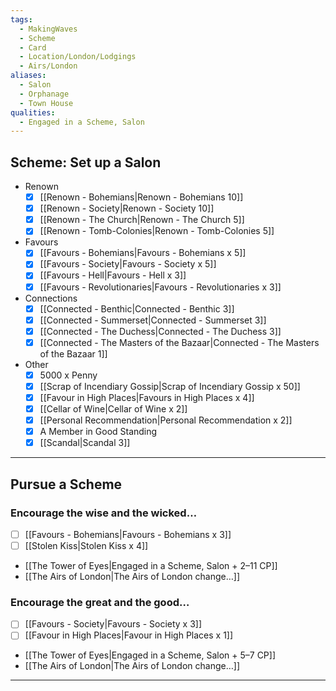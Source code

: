 ```yaml
---
tags:
  - MakingWaves
  - Scheme
  - Card
  - Location/London/Lodgings
  - Airs/London
aliases:
  - Salon
  - Orphanage
  - Town House
qualities:
  - Engaged in a Scheme, Salon
---
```


## Scheme: Set up a Salon
- Renown
	- [x] [[Renown - Bohemians|Renown - Bohemians 10]]
	- [x] [[Renown - Society|Renown - Society 10]]
	- [x] [[Renown - The Church|Renown - The Church 5]]
	- [x] [[Renown - Tomb-Colonies|Renown - Tomb-Colonies 5]]
- Favours
	- [x] [[Favours - Bohemians|Favours - Bohemians x 5]]
	- [x] [[Favours - Society|Favours - Society x 5]]
	- [x] [[Favours - Hell|Favours - Hell x 3]]
	- [x] [[Favours - Revolutionaries|Favours - Revolutionaries x 3]]
- Connections
	- [x] [[Connected - Benthic|Connected - Benthic 3]]
	- [x] [[Connected - Summerset|Connected - Summerset 3]]
	- [x] [[Connected - The Duchess|Connected - The Duchess 3]]
	- [x] [[Connected - The Masters of the Bazaar|Connected - The Masters of the Bazaar 1]]
- Other
	- [x] 5000 x Penny
	- [x] [[Scrap of Incendiary Gossip|Scrap of Incendiary Gossip x 50]]
	- [x] [[Favour in High Places|Favours in High Places x 4]]
	- [x] [[Cellar of Wine|Cellar of Wine x 2]]
	- [x] [[Personal Recommendation|Personal Recommendation x 2]]
	- [x] A Member in Good Standing
	- [x] [[Scandal|Scandal 3]]
-----
## Pursue a Scheme 
### Encourage the wise and the wicked…
- [ ] [[Favours - Bohemians|Favours - Bohemians x 3]]
- [ ] [[Stolen Kiss|Stolen Kiss x 4]]
- [[The Tower of Eyes|Engaged in a Scheme, Salon + 2–11 CP]]
- [[The Airs of London|The Airs of London change…]]
### Encourage the great and the good…
- [ ] [[Favours - Society|Favours - Society x 3]]
- [ ] [[Favour in High Places|Favour in High Places x 1]]
- [[The Tower of Eyes|Engaged in a Scheme, Salon + 5–7 CP]]
- [[The Airs of London|The Airs of London change…]]
---

